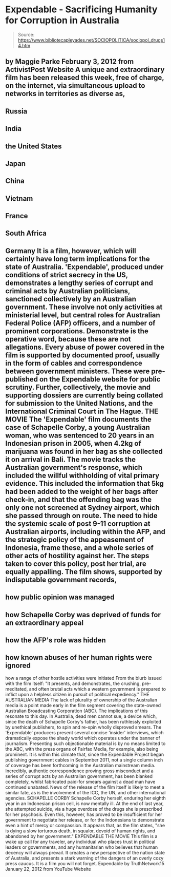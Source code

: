 # Expendable - Sacrificing Humanity for Corruption in Australia

> Source: https://www.bibliotecapleyades.net/SOCIOPOLITICA/sociopol_drugs14.htm

by Maggie Parke
February 3, 2012
from
ActivistPost Website
A unique and extraordinary film has been released this week, free of charge,
on the internet, via simultaneous upload to networks in territories as
diverse as,
-
Russia
-
India
-
the United States
-
Japan
-
China
-
Vietnam
-
France
-
South Africa
-
Germany
It is a film, however, which will certainly have
long term implications for the state of Australia.
'Expendable', produced under conditions of strict secrecy in the US,
demonstrates a lengthy series of corrupt and criminal acts by Australian
politicians, sanctioned collectively by an Australian government.
These
involve not only activities at ministerial level, but central roles for
Australian Federal Police (AFP) officers, and a number of prominent
corporations.
Demonstrate is the operative word, because these are not allegations. Every
abuse of power covered in the film is supported by documented proof, usually
in the form of cables and correspondence between government ministers. These
were pre-published on the Expendable website for public scrutiny.
Further, collectively, the movie and supporting dossiers are currently being
collated for submission to the United Nations, and the International
Criminal Court in The Hague.
THE MOVIE
The 'Expendable' film documents the case of
Schapelle Corby, a young
Australian woman, who was sentenced to 20 years in an Indonesian prison in
2005, when 4.2kg of marijuana was found in her bag as she collected it on
arrival in Bali.
The movie tracks the Australian government's response, which included the
willful withholding of vital primary evidence.
This included the information
that 5kg had been added to the weight of her bags after check-in, and that
the offending bag was the only one not screened at Sydney airport, which she
passed through on route.
The need to hide the systemic scale of post 9-11 corruption at Australian
airports, including within the AFP, and the strategic policy of the
appeasement of Indonesia, frame these, and a whole series of other acts of
hostility against her.
The steps taken to cover this policy, post her trial, are equally appalling.
The film shows, supported by indisputable government records,
-
how public
opinion was managed
-
how Schapelle Corby was deprived of funds for an
extraordinary appeal
-
how the AFP's role was hidden
-
how known abuses of her
human rights were ignored
-
how a range of other hostile activities
were initiated
From the blurb issued with the film itself:
"It presents, and demonstrates,
the crushing, pre-meditated, and often brutal acts which a western
government is prepared to inflict upon a helpless citizen in pursuit of
political expediency."
THE AUSTRALIAN MEDIA
The lack of plurality of ownership of the Australian media is a point made
early in the film segment covering the state-owned Australian Broadcasting
Corporation (ABC).
The implications of this resonate to this day.
In Australia, dead men cannot sue, a device which, since the death of
Schapelle Corby's father, has been ruthlessly exploited by unethical
publishers, to spin and re-spin wholly disproved smears. The 'Expendable'
producers present several concise 'insider' interviews, which dramatically
expose the shady world which operates under the banner of journalism.
Presenting such objectionable material is by no means limited to the ABC,
with the press organs of Fairfax Media, for example, also being prominent.
It is within this climate that, since the Expendable Project began
publishing government cables in September 2011, not a single column inch of
coverage has been forthcoming in the Australian mainstream media.
Incredibly, authentic correspondence proving gross misconduct and a series
of corrupt acts by an Australian government, has been blanked
completely, whilst fabricated paid-for smears against a dead man have
continued unabated.
News of the release of the film itself is likely to meet a similar fate, as
is the involvement of the ICC, the UN, and other international agencies.
SCHAPELLE CORBY
Schapelle Corby herself, enduring her eighth year in an Indonesian prison
cell, is now mentally ill. At the end of last year, she attempted suicide,
via a huge overdose of the drugs she is prescribed for her psychosis.
Even this, however, has proved to be insufficient for her government to
negotiate her release, or for the Indonesians to demonstrate even a hint of
mercy or compassion.
It appears that, as the film states,
"she is dying a
slow torturous death, in squalor, devoid of human rights, and abandoned by
her government."
EXPENDABLE THE MOVIE
This film is a wake up call for any traveler, any individual who places
trust in political leaders or governments, and any humanitarian who believes
that human decency will always prevail.
It creates a new perspective of the nation state of Australia, and presents
a stark warning of the dangers of an overly cozy press caucus.
It is a film you will not forget.
Expendable
by
TruthNetwork15
January 22, 2012
from
YouTube Website
